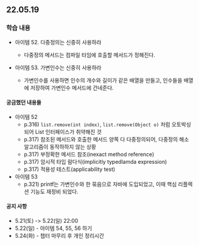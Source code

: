 ## 22.05.19

### 학습 내용 
 - 아이템 52. 다중정의는 신중히 사용하라 
   - 다중정의 메서드는 컴파일 타임에 호출할 메서드가 정해진다.
   
 - 아이템 53. 가변인수는 신중히 사용하라  
   - 가변인수를 사용하면 인수의 개수와 길이가 같은 배열을 만들고, 인수들을 배열에 저장하여 가변인수 메서드에 건네준다. 
   

#### 궁금했던 내용들
   - 아이템 52
      - p.316) `list.remove(int index)`, `list.remove(Object o)` 처럼 오토박싱되어 List 인터페이스가 취약해진 것
      - p.317) 참조된 메서드와 호출한 메서드 양쪽 다 다중정의되어, 다중정의 해소 알고리즘이 동작하하지 않는 상황
      - p.317) 부정확한 메서드 참조(inexact method reference)
      - p.317) 암시적 타입 람다식(implicitly typedlamda expression)
      - p.317) 적용성 테스트(applicability test)
   - 아이템 53
     - p.321) printf는 가변인수와 한 묶음으로 자바에 도입되었고, 이때 핵심 리플렉션 기능도 재정비 되었다.

      
#### 공지 사항
- 5.21(토) -> 5.22(일) 22:00
- 5.22(일) - 아이템 54, 55, 56 하기
- 5.24(화) - 챕터 마무리 후 개인 정리시간